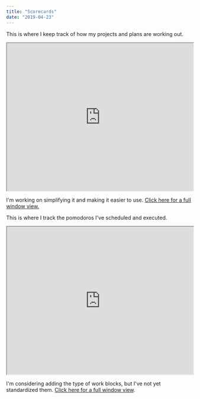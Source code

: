 ```yaml
---
title: "Scorecards"
date: "2019-04-23"
---
```


This is where I keep track of how my projects and plans are working out.

<iframe src="https://docs.google.com/spreadsheets/d/e/2PACX-1vQIYpr3Mc_olK78MnPWrPwYDsrJ-TzFA7AEhNBnA0t2TVl5iFbP_pa4R6rOgpwlXNzbdDQdBL7tC6KR/pubhtml?widget=true&amp;headers=true" style="width: 100%;
    height: 400px;"></iframe>

I'm working on simplifying it and making it easier to use. [Click here for a full window view.](https://docs.google.com/spreadsheets/d/e/2PACX-1vQIYpr3Mc_olK78MnPWrPwYDsrJ-TzFA7AEhNBnA0t2TVl5iFbP_pa4R6rOgpwlXNzbdDQdBL7tC6KR/pubhtml)

This is where I track the pomodoros I've scheduled and executed.

<iframe src="https://docs.google.com/spreadsheets/d/e/2PACX-1vR53fU4Lnp7577tW6Cgtvb-truCw-NYXf1kRYdy0w5HoNO9y7FHW_ZNXYSiikgrSxACOr3xWW1yISS1/pubhtml?widget=true&amp;headers=false" style="width: 100%;
    height: 400px;"></iframe>

I'm considering adding the type of work blocks, but I've not yet standardized them. [Click here for a full window view](https://docs.google.com/spreadsheets/d/e/2PACX-1vR53fU4Lnp7577tW6Cgtvb-truCw-NYXf1kRYdy0w5HoNO9y7FHW_ZNXYSiikgrSxACOr3xWW1yISS1/pubhtml).
